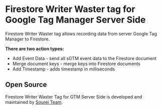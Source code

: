 # Firestore Writer Waster tag for Google Tag Manager Server Side

Firestore Writer Waster tag allows recording data from server Google Tag Manager to Firestore.

**There are two action types:**

- Add Event Data - send all sGTM event data to the Firestore document
- Merge document keys - merge keys into Firestore documents
- Add Timestamp - adds timestamp in milliseconds

## Open Source

Firestore Writer Waster Tag for GTM Server Side is developed and maintained by [Sourei Team](https://sourei.com.br/).
